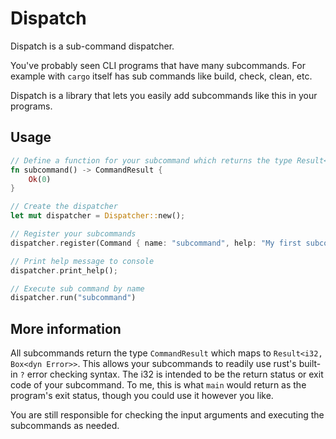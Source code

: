 # Dispatch

Dispatch is a sub-command dispatcher.

You've probably seen CLI programs that have many subcommands.
For example with `cargo` itself has sub commands like build, check, clean, etc.

Dispatch is a library that lets you easily add subcommands like this in your programs.

## Usage

``` rust
// Define a function for your subcommand which returns the type Result<i32, Box<dyn Error>>
fn subcommand() -> CommandResult {
    Ok(0)
}

// Create the dispatcher
let mut dispatcher = Dispatcher::new();

// Register your subcommands
dispatcher.register(Command { name: "subcommand", help: "My first subcommand", function: subcommand});

// Print help message to console
dispatcher.print_help();

// Execute sub command by name
dispatcher.run("subcommand")
```

## More information

All subcommands return the type `CommandResult` which maps to `Result<i32, Box<dyn Error>>`.
This allows your subcommands to readily use rust's built-in `?` error checking syntax.
The i32 is intended to be the return status or exit code of your subcommand.
To me, this is what `main` would return as the program's exit status, though you could use it however you like.

You are still responsible for checking the input arguments and executing the subcommands as needed.